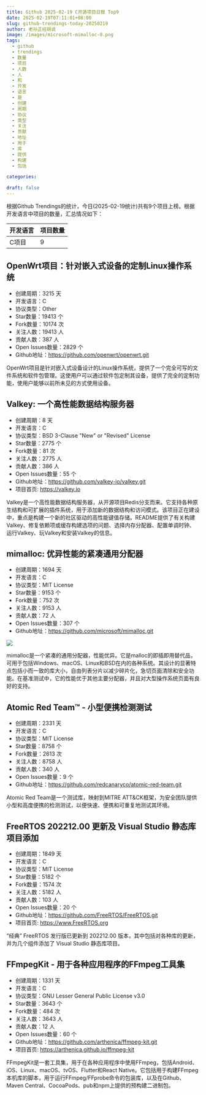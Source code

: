 ```yaml
---
title: Github 2025-02-19 C开源项目日报 Top9
date: 2025-02-19T07:11:01+08:00
slug: github-trendings-today-20250219
author: 老孙正经胡说
image: /images/microsoft-mimalloc-0.png
tags:
  - github
  - trendings
  - 数量
  - 项目
  - 人数
  - 人
  - 和
  - 开发
  - 语言
  - 是
  - 创建
  - 周期
  - 协议
  - 类型
  - 关注
  - 贡献
  - 地址
  - 用于
  - 库
  - 提供
  - 构建
  - 包括

categories:

draft: false
---
```



根据Github Trendings的统计，今日(2025-02-19统计)共有9个项目上榜。根据开发语言中项目的数量，汇总情况如下：

| 开发语言 | 项目数量 |
|  ----  | ----  |
| C项目 | 9 |

## OpenWrt项目：针对嵌入式设备的定制Linux操作系统

* 创建周期：3215 天
* 开发语言：C
* 协议类型：Other
* Star数量：19413 个
* Fork数量：10174 次
* 关注人数：19413 人
* 贡献人数：387 人
* Open Issues数量：2829 个
* Github地址：https://github.com/openwrt/openwrt.git


OpenWrt项目是针对嵌入式设备设计的Linux操作系统，提供了一个完全可写的文件系统和软件包管理。这使用户可以通过软件包定制其设备，提供了完全的定制功能，使用户能够以前所未见的方式使用设备。

## Valkey: 一个高性能数据结构服务器

* 创建周期：8 天
* 开发语言：C
* 协议类型：BSD 3-Clause "New" or "Revised" License
* Star数量：2775 个
* Fork数量：81 次
* 关注人数：2775 人
* 贡献人数：386 人
* Open Issues数量：55 个
* Github地址：https://github.com/valkey-io/valkey.git
* 项目首页: https://valkey.io


Valkey是一个高性能数据结构服务器，从开源项目Redis分支而来。它支持各种原生结构和可扩展的插件系统，用于添加新的数据结构和访问模式。该项目正在建设中，重点是构建一个新的社区驱动的高性能键值存储。README提供了有关构建Valkey、修复依赖项或缓存构建选项的问题、选择内存分配器、配置单调时钟、运行Valkey、玩Valkey和安装Valkey的信息。

## mimalloc: 优异性能的紧凑通用分配器

* 创建周期：1694 天
* 开发语言：C
* 协议类型：MIT License
* Star数量：9153 个
* Fork数量：752 次
* 关注人数：9153 人
* 贡献人数：72 人
* Open Issues数量：307 个
* Github地址：https://github.com/microsoft/mimalloc.git


![](/images/microsoft-mimalloc-0.png)

mimalloc是一个紧凑的通用分配器，性能优异。它是malloc的即插即用替代品，可用于包括Windows、macOS、Linux和BSD在内的各种系统。其设计的显著特点包括小而一致的库大小，自由列表分片以减少碎片化，急切页面清除和安全功能。在基准测试中，它的性能优于其他主要分配器，并且对大型操作系统页面有良好的支持。

## Atomic Red Team™ - 小型便携检测测试

* 创建周期：2331 天
* 开发语言：C
* 协议类型：MIT License
* Star数量：8758 个
* Fork数量：2613 次
* 关注人数：8758 人
* 贡献人数：340 人
* Open Issues数量：9 个
* Github地址：https://github.com/redcanaryco/atomic-red-team.git


Atomic Red Team是一个测试库，映射到MITRE ATT&CK框架，为安全团队提供小型和高度便携的检测测试，以便快速、便携和可重复地测试其环境。

## FreeRTOS 202212.00 更新及 Visual Studio 静态库项目添加

* 创建周期：1849 天
* 开发语言：C
* 协议类型：MIT License
* Star数量：5182 个
* Fork数量：1574 次
* 关注人数：5182 人
* 贡献人数：103 人
* Open Issues数量：20 个
* Github地址：https://github.com/FreeRTOS/FreeRTOS.git
* 项目首页: https://www.FreeRTOS.org


“经典” FreeRTOS 发行版已更新到 202212.00 版本，其中包括对各种库的更新，并为几个组件添加了 Visual Studio 静态库项目。

## FFmpegKit - 用于各种应用程序的FFmpeg工具集

* 创建周期：1331 天
* 开发语言：C
* 协议类型：GNU Lesser General Public License v3.0
* Star数量：3643 个
* Fork数量：484 次
* 关注人数：3643 人
* 贡献人数：12 人
* Open Issues数量：60 个
* Github地址：https://github.com/arthenica/ffmpeg-kit.git
* 项目首页: https://arthenica.github.io/ffmpeg-kit


FFmpegKit是一套工具集，用于在各种应用程序中使用FFmpeg，包括Android、iOS、Linux、macOS、tvOS、Flutter和React Native。它包括用于构建FFmpeg本机库的脚本，用于运行FFmpeg/FFprobe命令的包装库，以及在Github、Maven Central、CocoaPods、pub和npm上提供的预构建二进制包。

